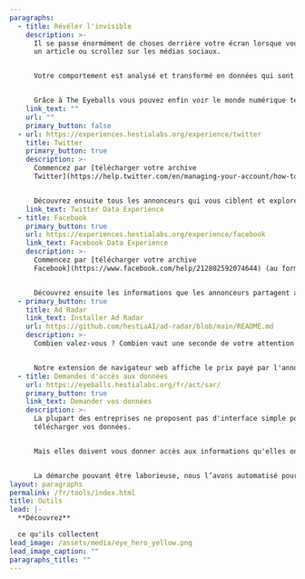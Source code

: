 ```yaml
---
paragraphs:
  - title: Révéler l'invisible
    description: >-
      Il se passe énormément de choses derrière votre écran lorsque vous lisez
      un article ou scrollez sur les médias sociaux.


      Votre comportement est analysé et transformé en données qui sont vendues pour alimenter le ciblage publicitaire.


      Grâce à The Eyeballs vous pouvez enfin voir le monde numérique tel qu'il est et non tel que ses acteurs veulent bien vous le montrer.
    link_text: ""
    url: ""
    primary_button: false
  - url: https://experiences.hestialabs.org/experience/twitter
    title: Twitter
    primary_button: true
    description: >-
      Commencez par [télécharger votre archive
      Twitter](https://help.twitter.com/en/managing-your-account/how-to-download-your-twitter-archive).


      Découvrez ensuite tous les annonceurs qui vous ciblent et explorez les critères de ciblage qu'ils utilisent pour cela.
    link_text: Twitter Data Experience
  - title: Facebook
    primary_button: true
    url: https://experiences.hestialabs.org/experience/facebook
    link_text: Facebook Data Experience
    description: >-
      Commencez par [télécharger votre archive
      Facebook](https://www.facebook.com/help/212802592074644) (au format json).


      Découvrez ensuite les informations que les annonceurs partagent avec Facebook pour vous cibler plus précisément et le portrait de vous que Facebook vend (la liste de vos intérêts).
  - primary_button: true
    title: Ad Radar
    link_text: Installer Ad Radar
    url: https://github.com/hestiaAI/ad-radar/blob/main/README.md
    description: >-
      Combien valez-vous ? Combien vaut une seconde de votre attention ?


      Notre extension de navigateur web affiche le prix payé par l'annonceur sur les publicités qui apparaissent à côté du contenu que vous consultez.
  - title: Demandes d'accès aux données
    url: https://eyeballs.hestialabs.org/fr/act/sar/
    primary_button: true
    link_text: Demander vos données
    description: >-
      La plupart des entreprises ne proposent pas d'interface simple pour
      télécharger vos données.


      Mais elles doivent vous donner accès aux informations qu'elles ont accumulées à votre sujet (la loi les y oblige, qu’elle soit [européenne](https://eur-lex.europa.eu/legal-content/EN/TXT/HTML/?uri=CELEX:32016R0679&from=EN#d1e2244-1-1), [britannique](https://www.legislation.gov.uk/ukpga/2018/12/contents/enacted) ou [suisse](https://www.edoeb.admin.ch/edoeb/fr/home/protection-des-donnees/generalites/le-droit-d_acces.html)).


      La démarche pouvant être laborieuse, nous l’avons automatisé pour vous.
layout: paragraphs
permalink: /fr/tools/index.html
title: Outils
lead: |-
  **Découvrez**

  ce qu'ils collectent
lead_image: /assets/media/eye_hero_yellow.png
lead_image_caption: ""
paragraphs_title: ""
---
```

